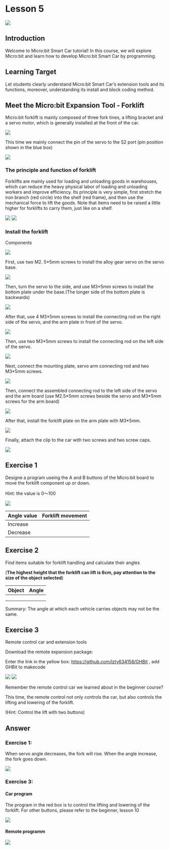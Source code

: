 # Lesson 5
![](pic/5/5_1.png)

## Introduction
<P>
Welcome to Micro:bit Smart Car tutorial! In this course, we will explore Micro:bit and learn how to develop Micro:bit Smart Car by programming. 
<P>

## Learning Target
<P>
Let students clearly understand Micro:bit Smart Car’s extension tools and its functions, moreover, understanding its install and block coding method.
<P>

## Meet the Micro:bit Expansion Tool - Forklift
<P>
Micro:bit forklift is mainly composed of three fork tines, a lifting bracket and a servo motor, which is generally installed at the front of the car. 
<P>

![](pic/5/5_2.png)
<P>
This time we mainly connect the pin of the servo to the S2 port (pin position shown in the blue box)
<P>

![](pic/5/5_3.png)

### The principle and function of forklift
<P>
Forklifts are mainly used for loading and unloading goods in warehouses, which can reduce the heavy physical labor of loading and unloading workers and improve efficiency. Its principle is very simple, first stretch the iron branch (red circle) into the shelf (red frame), and then use the mechanical force to lift the goods. Note that items need to be raised a little higher for forklifts to carry them, just like on a shelf.
<P>

![](pic/5/5_4.png)
![](pic/5/5_5.png)

### Install the forklift
<P>
Components
<P>

![](pic/5/5_6.png)
<P>
First, use two M2. 5*5mm screws to install the alloy gear servo on the servo base.
<P>

![](pic/5/5_7.png)
<P>
Then, turn the servo to the side, and use M3*5mm screws to install the bottom plate under the base.(The longer side of the bottom plate is backwards)
<P>

![](pic/5/5_8.png)
<P>
After that, use 4 M3*5mm screws to install the connecting rod on the right side of the servo, and the arm plate in front of the servo. 
<P>

![](pic/5/5_9.png)
<P>
Then, use two M3*5mm screws to install the connecting rod on the left side of the servo.
<P>

![](pic/5/5_10.png)
<P>
Next, connect the mounting plate, servo arm connecting rod and two M3*5mm screws.
<P>

![](pic/5/5_11.png)
<P>
Then, connect the assembled connecting rod to the left side of the servo and the arm board (use M2.5*5mm screws beside the servo and M3*5mm screws for the arm board)
<P>

![](pic/5/5_12.png)
<P>
After that, install the forklift plate on the arm plate with M3*5mm. 
<P>

![](pic/5/5_13.png)
<P>
Finally, attach the clip to the car with two screws and two screw caps.
<P>

![](pic/5/5_14.png)

## Exercise 1
<P>
Designe a program useing the A and B buttons of the Micro:bit board to move the forklift component up or down.
<P>
<P>
Hint: the value is 0～100
<P>

![](pic/5/5_15.png)

Angle value|Forklift movement
---|---
Increase|
Decrease|

## Exercise 2
  
Find items suitable for forklift handling and calculate their angles
  
  
(**The highest height that the forklift can lift is 6cm, pay attention to the size of the object selected**)

Object|Angle
---|---
<T><T>|
<T><T>|
<T><T>|

<P>
Summary: The angle at which each vehicle carries objects may not be the same.
<P>

## Exercise 3
<P>
Remote control car and extension tools
<P>
<P>
Download the remote expansion package:
<P>
<P>
Enter the link in the yellow box: <a href="https://github.com/lzty634158/GHBit">https://github.com/lzty634158/GHBit</a> , add GHBit to makecode
<P>

![](pic/5/5_16.png)
![](pic/5/5_17.png)
<P>
Remember the remote control car we learned about in the beginner course?
<P>
<P>
This time, the remote control not only controls the car, but also controls the lifting and lowering of the forklift.
<P>
<P>
(Hint: Control the lift with two buttons)
<P>

## Answer
### Exercise 1:
<P>
When servo angle decreases, the fork will rise. When the angle increase, the fork goes down.
<P>

![](pic/5/5_18.png)

### Exercise 3:
#### Car program
<P>
The program in the red box is to control the lifting and lowering of the forklift. For other buttons, please refer to the beginner, lesson 10
<P>

![](pic/5/5_19.png)

#### Remote programm
![](pic/5/5_20.png) 
